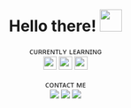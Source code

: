 <h1 align="center">Hello there! <img width="40" src="https://c.tenor.com/Wx9IEmZZXSoAAAAi/hi.gif"/></h1>

<p align="center">ᴄᴜʀʀᴇɴᴛʟʏ ʟᴇᴀʀɴɪɴɢ</br>
<img src=https://img.shields.io/badge/python-%231E77B5.svg?&style=for-the-badge&logo=python&logoColor=white height="24"/>
<img src=https://img.shields.io/badge/csharp-%23813084.svg?&style=for-the-badge&logo=csharp&logoColor=white height="24"/>
<img src=https://img.shields.io/badge/unity-%23222222.svg?&style=for-the-badge&logo=unity&logoColor=white height="24"/></p>



<p align="center">ᴄᴏɴᴛᴀᴄᴛ ᴍᴇ</br>
<a href="https://twitter.com/duartengsilva"><img src="https://img.shields.io/badge/Twitter-%40duartengsilva-1DA1F2?style=flat-square"></a>
<a href="https://instagram.com/duartengsilva"><img src="https://img.shields.io/badge/Instagram-%40duartengsilva-E1306C?style=flat-square"></a>
<a href="mailto:heyduartesilva@gmail.com"><img src="https://img.shields.io/badge/Email-heyduartesilva%40gmail.com-orange?style=flat-square"></a>
